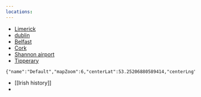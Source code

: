 ```yaml
---
locations:
---
```

- [Limerick](geo:52.661252,-8.6301239)
- [dublin](geo:53.3493795,-6.2605593)
- [Belfast](geo:54.596391,-5.9301829)
- [Cork](geo:51.897077,-8.4654674)
- [Shannon airport](geo:52.6986845,-8.921554762550244)
- [Tipperary](geo:52.68482145,-7.898147186112796)
```mapview
{"name":"Default","mapZoom":6,"centerLat":53.25206880589414,"centerLng":-7.756347656250001,"query":"path:\"Ireland.md\"","chosenMapSource":0}
```
- [[Irish history]]
- 